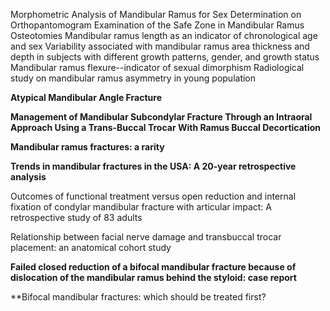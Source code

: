 Morphometric Analysis of Mandibular Ramus for Sex Determination on Orthopantomogram
Examination of the Safe Zone in Mandibular Ramus Osteotomies
Mandibular ramus length as an indicator of chronological age and sex
Variability associated with mandibular ramus area thickness and depth in subjects with different growth patterns, gender, and growth status
Mandibular ramus flexure--indicator of sexual dimorphism
Radiological study on mandibular ramus asymmetry in young population

**Atypical Mandibular Angle Fracture**

**Management of Mandibular Subcondylar Fracture Through an Intraoral Approach Using a Trans-Buccal Trocar With Ramus Buccal Decortication**

**Mandibular ramus fractures: a rarity**

**Trends in mandibular fractures in the USA: A 20-year retrospective analysis**

Outcomes of functional treatment versus open reduction and internal fixation of condylar mandibular fracture with articular impact: A retrospective study of 83 adults

Relationship between facial nerve damage and transbuccal trocar placement: an anatomical cohort study

**Failed closed reduction of a bifocal mandibular fracture because of dislocation of the mandibular ramus behind the styloid: case report**

**Bifocal mandibular fractures: which should be treated first?

